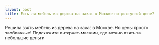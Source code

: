 ```yaml
---
layout: post 
title: Есть ли мебель из дерева на заказ в Москве по доступной цене? 
--- 
```

Решила взять мебель из дерева на заказ в Москве. Но цены просто заоблачные! Подскажите интернет-магазин, где можно взять за небольшие деньги. 